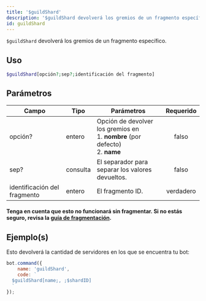 ```yaml
---
title: '$guildShard'
description: '$guildShard devolverá los gremios de un fragmento específico.'
id: guildShard
---
```


`$guildShard` devolverá los gremios de un fragmento específico.

## Uso

```php
$guildShard[opción?;sep?;identificación del fragmento]
```

## Parámetros

| Campo                        | Tipo     | Parámetros                                                                                          | Requerido |
| ---------------------------- | -------- | --------------------------------------------------------------------------------------------------- |:---------:|
| opción?                      | entero   | Opción de devolver los gremios en <br /> 1. **nombre** (por defecto) <br /> 2. **name** |   falso   |
| sep?                         | consulta | El separador para separar los valores devueltos.                                                    |   falso   |
| identificación del fragmento | entero   | El fragmento ID.                                                                                    | verdadero |

#### Tenga en cuenta que esto no funcionará sin fragmentar. Si no estás seguro, revisa la [guía de fragmentación](../../../../../../versioned_docs/version-6.4.0/guides/client/6sharding.md).

## Ejemplo(s)

Esto devolverá la cantidad de servidores en los que se encuentra tu bot:

```javascript
bot.command({
    name: 'guildShard',
    code: `
  $guildShard[name;, ;$shardID]
  `
});
```
